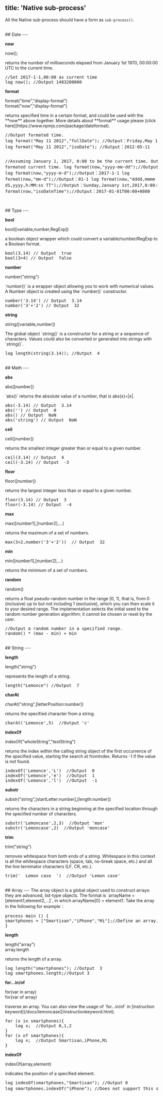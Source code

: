 title: 'Native sub-process'
---
All the Native sub-process should have a form as `sub-process()`.

<br/>
## Date
---

**now**
<p class="alert alert-warning">now();</p>
returns the number of milliseconds elapsed from January 1st 1970, 00:00:00 UTC to the current time.
<pre class='sublemon'>
//Set 2017-1-1,00:00 as current time
log now(); //Output 1483200000</pre>

**format**
<p class="alert alert-warning">format("time","display-format")<br/>format("now","display-format")</p>
returns specified time in a certain format, and could be used with the **now** above together. More details about **format** usage please [click here](https://www.npmjs.com/package/dateformat).
<pre class='sublemon'>
//Output formated time.
log format("May 11 2012","fullDate"); //Output：Friday,May 11,2017
log format("May 11 2012","isoDate"); //Output：2012-05-11

//Assuming January 1, 2017, 0:00 to be the current time. Output formated current time.
log format(now,"yyyy-mm-dd");//Output：2017-01-01
log format(now,"yyyy-m-d");//Output：2017-1-1
log format(now,"mm-d");//Output：01-1
log format(now,"dddd,mmmm dS,yyyy,h:MM:ss TT");//Output：Sunday,January 1st,2017,0:00:00 AM
log format(now,"isoDateTime");//Output：2017-01-01T00:00+0800</pre>

<br/>
## Type
---

**bool**
<p class="alert alert-warning">bool([variable,number,RegExp])</p>
a boolean object wrapper which could convert a variable/number/RegExp to a Boolean format.  
<pre class='sublemon'>
bool(3.14) // Output  true
bool(3>4) // Output  false</pre>

**number**
<p class="alert alert-warning">number("string")</p>
`number()` is a wrapper object allowing you to work with numerical values. A Number object is created using the `number()` constructor.
<pre class='sublemon'>
number('3.14') // Output  3.14
number('3'+'2') // Output  32</pre>

**string**
<p class="alert alert-warning">string([variable,number])</p>
The global object `string()` is a constructor for a string or a sequence of characters. Values could also be converted or generated into strings with `string()`.
<pre class='sublemon'>
log length(string(3.14)); //Output  4</pre>

<br/>
## Math
---

**abs**
<p class="alert alert-warning">abs([number])</p>
`abs()` returns the absolute value of a number, that is abs(x)=|x|.
<pre class='sublemon'>
abs(-3.14) // Output  3.14
abs('') // Output  0
abs() // Output  NaN
abs('string') // Output  NaN</pre>

**ceil**
<p class="alert alert-warning">ceil([number])</p>
returns the smallest integer greater than or equal to a given number.
<pre class='sublemon'>
ceil(3.14) // Output  4
ceil(-3.14) // Output  -3</pre>

**floor**
<p class="alert alert-warning">floor([number])</p>
returns the largest integer less than or equal to a given number.
<pre class='sublemon'>
floor(3.14) // Output  3
floor(-3.14) // Output  -4</pre>

**max**
<p class="alert alert-warning">max([number1],[number2],...)</p>
returns the maximum of a set of numbers.
<pre class='sublemon'>
max(3+2,number('3'+'2'))  // Output  32</pre>

**min**
<p class="alert alert-warning">min([number1],[number2],...)</p>
returns the minimum of a set of numbers.

**random**
<p class="alert alert-warning">random()</p>
returns a float pseudo-random number in the range [0, 1), that is, from 0 (inclusive) up to but not including 1 (exclusive), which you can then scale it to your desired range. The implementation selects the initial seed to the random number generation algorithm; it cannot be chosen or reset by the user.
<pre class='sublemon'>
//Output a random number in a specified range.
random() * (max - min) + min </pre>

<br/>
## String
---

**length** 
<p class="alert alert-warning">length("string")</p>
represents the length of a string.
<pre class='sublemon'>
length("Lemonce") //Output  7</pre>

**charAt**
<p class="alert alert-warning">charAt("string",[letterPosition:number])</p>
returns the specified character from a string.
<pre class='sublemon'>
charAt('Lemonce',5)  //Output 'c'</pre>

**indexOf**
<p class="alert alert-warning">indexOf("wholeString","testString")</p>
returns the index within the calling string object of the first occurrence of the specified value, starting the search at fromIndex. Returns -1 if the value is not found.
<pre class='sublemon'>
indexOf('Lemonce','L')  //Output  0
indexOf('Lemonce','e')  //Output  1
indexOf('Lemonce','l')  //Output  -1</pre>

**substr**
<p class="alert alert-warning">substr("string",[startLetter:number],[length:number])</p>
returns the characters in a string beginning at the specified location through the specified number of characters. 
<pre class='sublemon'>
substr('Lemoncase',2,3)  //Output 'mon'
substr('Lemoncase',2)  //Output 'moncase'</pre>

**trim**
<p class="alert alert-warning">trim("string")</p>
removes whitespace from both ends of a string. Whitespace in this context is all the whitespace characters (space, tab, no-break space, etc.) and all the line terminator characters (LF, CR, etc.).
<pre class='sublemon'>
trim('  Lemon case  ')  //Output 'Lemon case'</pre>

<br/>
## Array
---
The array object is a global object used to construct arrays: they are advanced, list-type objects. The format is `arrayName = [element1,element2,...]`, in which arrayName[0] = element1. Take the array in the following for example：

<pre class='sublemon'>
process main () {
smartphones = ["Smartisan","iPhone","Mi"];//Define an array.
}</pre>

**length** 
<p class="alert alert-warning">length("array")<br/>array.length</p>
returns the length of a array. 
<pre class='sublemon'>
log length("smartphones"); //Output  3
log smartphones.length;//Output 3</pre>

**for...in/of**
<p class="alert alert-warning">for(var in array)<br/>for(var of array)</p>
traverse an array. You can also view the usage of `for...in/of` in [instruction keyword](/docs/lemoncase2/instructionkeyword.html).

<pre class='sublemon'>
for (x in smartphones){
    log x;  //Output 0,1,2
}
for (x of smartphones){
    log x;  //Output Smartisan,iPhone,Mi
}</pre>

**indexOf**
<p class="alert alert-warning">indexOf(array,element)</p>
indicates the position of a specified element.
<pre class='sublemon'>
log indexOf(smartphones,"Smartisan"); //Output 0
log smartphones.indexOf("iPhone"); //Does not support this syntax，output -1.</pre>

